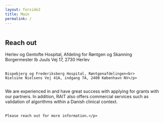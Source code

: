 ```yaml
---
layout: forside2
title: Main
permalink: /
---
```


<head>
  <style>
    /* CSS-regler til styling af denne side */
    .image-placeholder {
      /* Tilpas dine styling-regler her */
    }

    /* Tilføj flere regler efter behov */
    .column {
      float: left;
      width: calc(50% - 20px); /* Juster bredden efter dine behov */
      margin: 0 10px; /* Tilføj margin til venstre og højre for at skabe et mellemrum */
    }
    .clearfix::after {
      content: "";
      clear: both;
      display: table;
    }
  </style>
</head>

<article>
  <!-- Placeholder til billede -->
  <div class="image-placeholder">
    <img src="{{ site.baseurl }}/assets/img/Forsidebillede2.jpg" alt="" class="full-width-image">
  </div>

  <div class="image-placeholder">
    <img src="{{ site.baseurl }}/assets/img/paceholder3.jpg" alt="" class="full-width-image">
  </div>

  <!-- Første spalte -->
  <div class="column">
    <h2>Reach out</h2>
    <p>Herlev og Gentofte Hospital, Afdeling for Røntgen og Skanning<br>
    Borgermester Ib Juuls Vej 17, 2730 Herlev<br><br>
    
    Bispebjerg og Frederiksberg Hospital, Røntgenafdelingen<br>
    Nielsine Nielsens Vej 41A, indgang 7A, 2400 København NV</p>
  </div>
  
  <!-- Anden spalte -->
  <div class="column">
    <p>We are experienced in and have great success with applying for grants with our partners. In addition, RAIT also offers commercial services such as validation of algorithms within a Danish clinical context.<br><br>
    
    Please reach out for more information.</p>
  </div>
</article>
